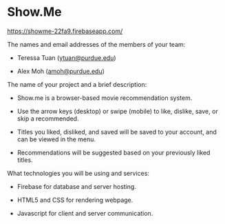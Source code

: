 # Show.Me

https://showme-22fa9.firebaseapp.com/

The names and email addresses of the members of your team: 

* Teressa Tuan (ytuan@purdue.edu) 

* Alex Moh (amoh@purdue.edu)

The name of your project and a brief description:

* Show.me is a browser-based movie recommendation system. 

* Use the arrow keys (desktop) or swipe (mobile) to like, dislike, save, or skip a recommended.

* Titles you liked, disliked, and saved will be saved to your account, and can be viewed in the menu.

* Recommendations will be suggested based on your previously liked titles. 

What technologies you will be using and services:

* Firebase for database and server hosting. 

* HTML5 and CSS for rendering webpage. 

* Javascript for client and server communication. 
